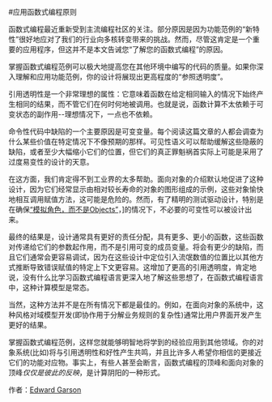 #应用函数式编程原则

函数式编程最近重新受到主流编程社区的关注。部分原因是因为功能范例的“新特性”很好地应对了我们的行业向多核转变带来的挑战。然而，尽管这肯定是一个重要的应用程序，但这并不是本文告诫您“了解您的函数式编程”的原因。

掌握函数式编程范例可以极大地提高您在其他环境中编写的代码的质量。如果你深入理解和应用功能范例，你的设计将展现出更高程度的“参照透明度”。

引用透明性是一个非常理想的属性：它意味着函数在给定相同输入的情况下始终产生相同的结果，而不管它们在何时何地被调用。也就是说，函数计算不太依赖于可变状态的副作用--理想情况下，一点也不依赖。

命令性代码中缺陷的一个主要原因是可变变量。每个阅读这篇文章的人都会调查为什么某些价值在特定情况下不像预期的那样。可见性语义可以帮助缓解这些隐蔽的缺陷，或者至少大幅缩小它们的位置，但它们的真正罪魁祸首实际上可能是采用了过度易变性的设计的天意。

在这方面，我们肯定得不到工业界的太多帮助。面向对象的介绍默认地促进了这种设计，因为它们经常显示由相对较长寿命的对象的图形组成的示例，这些对象愉快地相互调用赋值方法，这可能是危险的。然而，有了精明的测试驱动设计，特别是在确保[“模拟角色，而不是Objects”](http://www.jmock.org/oopsla2004.pdf)，]的情况下，不必要的可变性可以被设计出来。

最终的结果是，设计通常具有更好的责任分配，具有更多、更小的函数，这些函数对传递给它们的参数起作用，而不是引用可变的成员变量。将会有更少的缺陷，而且它们通常会更容易调试，因为在这些设计中定位引入流氓数值的位置比以其他方式推断导致错误赋值的特定上下文更容易。这增加了更高的引用透明度，肯定地说，没有什么比学习函数式编程语言更深入地了解这些思想了，在函数式编程语言中，这种计算模型是常态。

当然，这种方法并不是在所有情况下都是最佳的。例如，在面向对象的系统中，这种风格对域模型开发(即协作用于分解业务规则的复杂性)通常比用户界面开发产生更好的结果。

掌握函数式编程范例，这样您就能够明智地将学到的经验应用到其他领域。你的对象系统(比如)将与引用透明性和好性产生共鸣，并且比许多人希望你相信的更接近它们的功能对应物。事实上，有些人甚至会断言，函数式编程的顶峰和面向对象的顶峰*仅仅是彼此的反映*，是计算阴阳的一种形式。

作者：[Edward Garson](http://programmer.97things.oreilly.com/wiki/index.php/Edward_Garson)